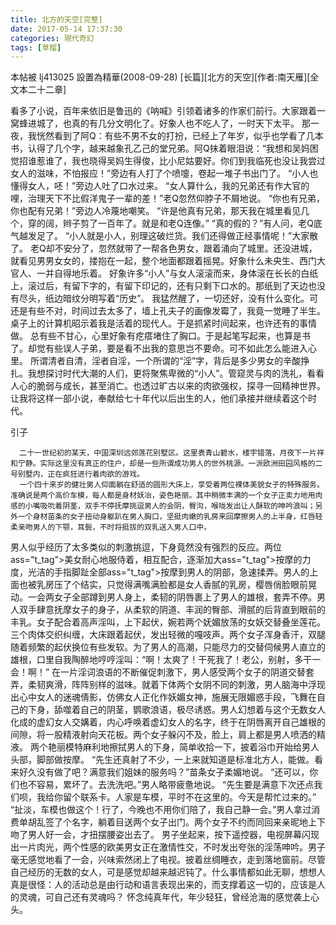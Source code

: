 ```yaml
---
title: 北方的天空[完整]
date: 2017-05-14 17:37:30
categories: 現代奇幻
tags: [草榴]
---
```

本帖被 lj413025 設置為精華(2008-09-28)
[长篇][北方的天空][作者:南天雁][全文本二十二章]

看多了小说，百年来依旧是鲁迅的《呐喊》引领着诸多的作家们前行。大家跟着一窝蜂进城了，也真的有几分文明化了。好象人也不吃人了，一时天下太平。
      那一夜，我恍然看到了阿Q：有些不男不女的打扮，已经上了年岁，似乎也学看了几本书，认得了几个字，越来越象孔乙己的堂兄弟。阿Q抹着眼泪说：“我想和吴妈困觉招谁惹谁了，我也晓得吴妈生得俊，比小尼姑要好。你们到我临死也没让我尝过女人的滋味，不怕报应！”旁边有人打了个喷嚏，卷起一堆子书出门了。
      “小人也懂得女人，呸！”旁边人吐了口水过来。
      “女人算什么，我的兄弟还有作大官的哩，治理天下不比假洋鬼子一辈的差！”老Q忽然仰脖子不屑地说。
      “你也有兄弟，你也配有兄弟！”旁边人冷蔑地嘲笑。
      “许是他真有兄弟，那天我在城里看见几个，穿的阔，辫子剪了一百年了。就是和老Q连像。”
      “真的假的？”有人问，老Q底气越发足了。
      “小人就是小人，别理这破烂货。我们还得做正经事情呢！”大家散了。
      老Q却不安分了，忽然就带了一帮各色男女，跟着涌向了城里。还没进城，就看见男男女女的，搂抱在一起，整个地面都跟着摇晃。好象什么未央生、西门大官人、一并自得地乐着。
好象许多“小人”与女人滚滚而来，身体滚在长长的白纸上，滚过后，有留下字的，有留下印记的，还有只剩下口水的。那纸到了天边也没有尽头，纸边暗纹分明写着“历史”。
我猛然醒了，一切还好，没有什么变化。可还是有些不对，时间过去太多了，墙上孔夫子的画像发霉了，我竟一觉睡了半生。桌子上的计算机昭示着我是活着的现代人。于是抓紧时间起来，也许还有的事情做。
      总有些不甘心，心里好象有疙瘩堵住了胸口。于是起笔写起来，也算是书了。却觉有些误人子弟，要是看不出我的意思岂不要命。可不如此怎么能进入心里。
所谓清者自清，淫者自淫，一个所谓的“淫”字，背后是多少男女的辛酸挣扎。我想探讨时代大潮的人们，更将聚焦卑微的“小人”。管窥灵与肉的洗礼，看看人心的脆弱与成长，甚至消亡。也透过旷古以来的肉欲强权，探寻一回精神世界。让我将这样一部小说，奉献给七十年代以后出生的人，他们承接并继续着这个时代。


引子


      二十一世纪初的某天，中国深圳远郊莲花别墅区。这里表青山碧水，楼宇错落，月夜下一片祥和宁静。实际这里没有真正的住户，却是一些所谓成功男人的世外桃源。一派欧洲田园风格的二号别墅内，正在疯狂进行着肉欲的游戏。
      一个四十来岁的健壮男人仰面躺在舒适的圆形大床上，享受着两位裸体美貌女子的特殊服务。准确说是两个高价车模，每人都是身材妖冶，姿色艳丽。其中稍微丰满的一个女子正卖力地用肉感的小嘴吸吮着阴茎，双手不停抚摩挑逗男人的会阴，臀沟，喉咙发出让人酥软的呻吟浪叫；另外一个身材苗条的女子扭动身躯趴在男人胸口，坚挺肉嫩的乳房来回摩擦男人的上半身，红唇轻柔亲吻男人的下颚，耳鬓，不时将挺拔的双乳送入男人口中。
男人似乎经历了太多类似的刺激挑逗，下身竟然没有强烈的反应。两位ass="t_tag">美女耐心地服侍着，相互配合，逐渐加大ass="t_tag">按摩的力度，光洁的手指脚趾全部ass="t_tag">按摩到男人的阴部，急速揉弄。男人的上面也被乳房压了个结实，只觉得满嘴满脸都是女人香腻的乳房，樱唇俏脸眼前晃动。一会两女子全部蹲到男人身上，柔韧的阴唇裹上了男人的雄根，套弄不停。男人双手肆意抚摩女子的身子，从柔软的阴道、丰润的臀部、滑腻的后背直到眼前的丰乳。女子配合着高声淫叫，上下起伏，婉若两个妩媚放荡的女妖交替叠坐莲花。三个肉体交织纠缠，大床跟着起伏，发出轻微的嘎吱声。两个女子浑身香汗，双腿随着频繁的起伏换位有些发软。为了男人的高潮，只能尽力的交替伺候男人直立的雄根，口里自我陶醉地哼哼淫叫：“啊！太爽了！干死我了！老公，别射，多干一会！啊！”
      在一片淫词浪语的不断催促刺激下，男人感受两个女子的阴道交替套弄，柔韧爽滑，阵阵别样的滋味。就着下体两个女阴不同的刺激，男人脑海中浮现出心中女人的迷魂倩影，仿佛女人正化作妖媚女神，施展无限媚惑手段，飞舞在自己的下身，舔噬着自己的阴茎，鹦歌浪语，极尽诱惑。男人幻想着与这个无数女人化成的虚幻女人交媾着，内心呼唤着虚幻女人的名字，终于在阴唇离开自己雄根的间隙，将一股精液射向天花板。两个女子躲闪不及，脸上，肩上都是男人喷洒的精液。
      两个艳丽模特麻利地擦拭男人的下身，简单收拾一下，披着浴巾开始给男人头部，脚部做按摩。
“先生还真射了不少，一上来就知道是标准北方人，能做。看来好久没有做了吧？满意我们姐妹的服务吗？”苗条女子柔媚地说。
“还可以，你们也不容易，累坏了。去洗洗吧。”男人略带疲惫地说。
“先生要是满意下次还点我们呗，我给你留个联系卡。人家是车模，平时不在这里的。今天是帮忙过来的。”
“扯淡，车模也做这个！行了，今晚也不用你们陪了，我自己静一会。”男人拿过消费单胡乱签了个名字，躺着目送两个女子出门。两个女子不约而同回来亲昵地上下吻了男人好一会，才扭摆腰姿出去了。
      男子坐起来，按下遥控器，电视屏幕闪现出一片肉光，两个性感的欧美男女正在激情性交，不时发出夸张的淫荡呻吟。男子毫无感觉地看了一会，兴味索然闭上了电视。披着丝绸睡衣，走到落地窗前。尽管自己经历的无数的女人，可是感觉却越来越迟钝了。什么事情都如此无聊，想想人真是很怪：人的活动总是由行动和语言表现出来的，而支撑着这一切的，应该是人的灵魂，可自己还有灵魂吗？
      怀念纯真年代，年少轻狂，曾经沧海的感觉袭上心头。